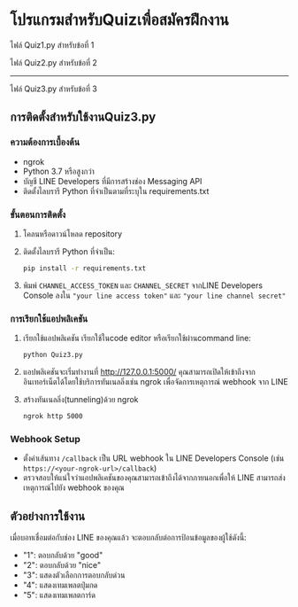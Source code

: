 # โปรแกรมสำหรับQuizเพื่อสมัครฝึกงาน
ไฟล์ Quiz1.py สำหรับข้อที่ 1

ไฟล์ Quiz2.py สำหรับข้อที่ 2

---
ไฟล์ Quiz3.py สำหรับข้อที่ 3

## การติดตั้งสำหรับใช้งานQuiz3.py

### ความต้องการเบื้องต้น
- ngrok
- Python 3.7 หรือสูงกว่า
- บัญชี LINE Developers ที่มีการสร้างช่อง Messaging API
- ติดตั้งไลบรารี Python ที่จำเป็นตามที่ระบุใน requirements.txt

### ขั้นตอนการติดตั้ง

1. โคลนหรือดาวน์โหลด repository
2. ติดตั้งไลบรารี Python ที่จำเป็น:

    ```bash
    pip install -r requirements.txt
    ```

3. พิมพ์ `CHANNEL_ACCESS_TOKEN` และ `CHANNEL_SECRET` จากLINE Developers Console ลงใน `"your line access token"` และ `"your line channel secret"`

### การเรียกใช้แอปพลิเคชัน

1. เรียกใช้แอปพลิเคชัน เรียกใช้ในcode editor หรือเรียกใช้ผ่านcommand line:

    ```bash
    python Quiz3.py
    ```

2. แอปพลิเคชันจะเริ่มทำงานที่ http://127.0.0.1:5000/ คุณสามารถเปิดให้เข้าถึงจากอินเทอร์เน็ตได้โดยใช้บริการทันเนลลิ่งเช่น ngrok เพื่อจัดการเหตุการณ์ webhook จาก LINE

3. สร้างทันเนลลิ่ง(tunneling)ด้วย ngrok
    ```bash
    ngrok http 5000
    ```

### Webhook Setup

- ตั้งค่าเส้นทาง `/callback` เป็น URL webhook ใน LINE Developers Console (เช่น `https://<your-ngrok-url>/callback`)
- ตรวจสอบให้แน่ใจว่าแอปพลิเคชันของคุณสามารถเข้าถึงได้จากภายนอกเพื่อให้ LINE สามารถส่งเหตุการณ์ไปยัง webhook ของคุณ

## ตัวอย่างการใช้งาน

เมื่อบอทเชื่อมต่อกับช่อง LINE ของคุณแล้ว จะตอบกลับต่อการป้อนข้อมูลของผู้ใช้ดังนี้:

- "1": ตอบกลับด้วย "good"
- "2": ตอบกลับด้วย "nice"
- "3": แสดงตัวเลือกการตอบกลับด่วน
- "4": แสดงเทมเพลตปุ่มกด
- "5": แสดงเทมเพลตการ์ด

